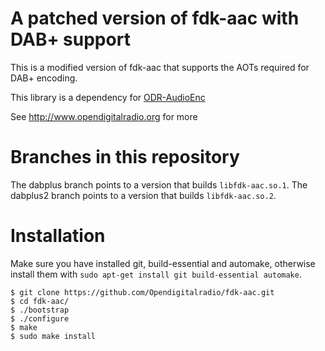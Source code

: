 A patched version of fdk-aac with DAB+ support
==============================================

This is a modified version of fdk-aac that supports the AOTs
required for DAB+ encoding.

This library is a dependency for [ODR-AudioEnc](https://github.com/Opendigitalradio/ODR-AudioEnc)

See http://www.opendigitalradio.org for more

Branches in this repository
===========================

The dabplus branch points to a version that builds `libfdk-aac.so.1`.
The dabplus2 branch points to a version that builds `libfdk-aac.so.2`.

Installation
============

Make sure you have installed git, build-essential and automake, otherwise install them with `sudo apt-get install git build-essential automake`.

    $ git clone https://github.com/Opendigitalradio/fdk-aac.git
    $ cd fdk-aac/
    $ ./bootstrap
    $ ./configure
    $ make
    $ sudo make install
